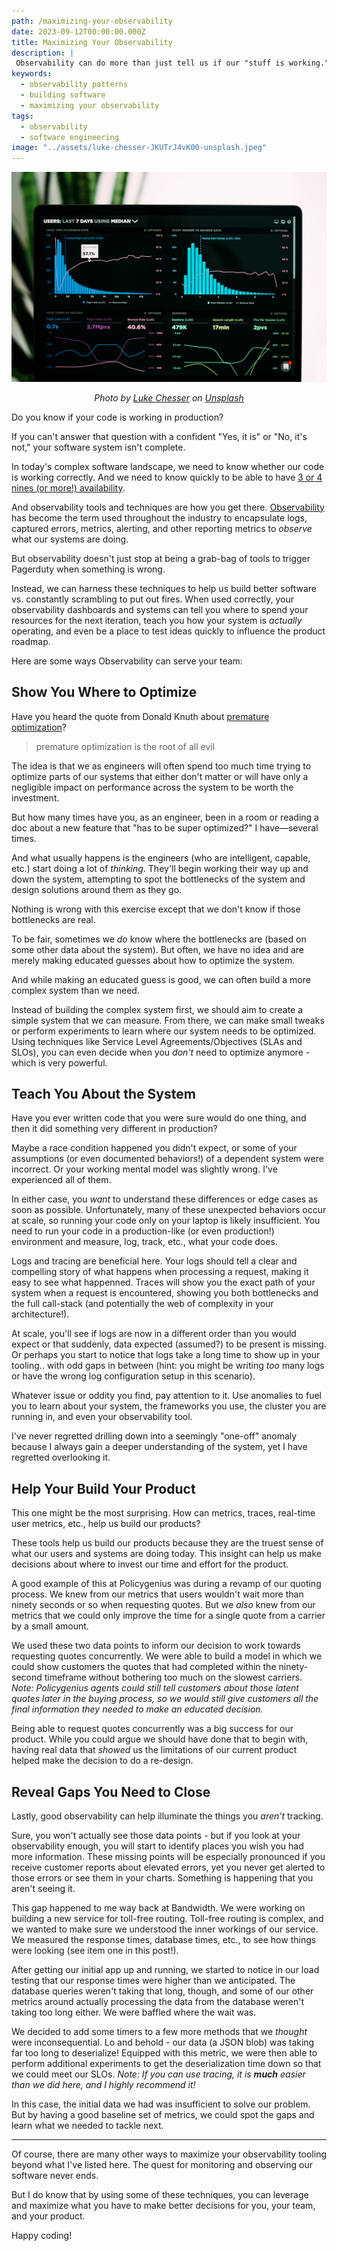 ```yaml
---
path: /maximizing-your-observability
date: 2023-09-12T00:00:00.000Z
title: Maximizing Your Observability 
description: |
 Observability can do more than just tell us if our "stuff is working." It can also be used as a   tool to help us understand what features to build or bugs to work on, or even expose tell us the next thing we need to start tracking in our metrics.
keywords:
  - observability patterns
  - building software
  - maximizing your observability
tags:
  - observability
  - software engineering
image: "../assets/luke-chesser-JKUTrJ4vK00-unsplash.jpeg"
---
```


<center>

![Data Dashboard](../assets/luke-chesser-JKUTrJ4vK00-unsplash.jpeg)

<i> 

Photo by <a href="https://unsplash.com/@lukechesser?utm_source=unsplash&utm_medium=referral&utm_content=creditCopyText">Luke Chesser</a> on <a href="https://unsplash.com/photos/JKUTrJ4vK00?utm_source=unsplash&utm_medium=referral&utm_content=creditCopyText">Unsplash</a>
  

</i>


</center>

Do you know if your code is working in production?

If you can't answer that question with a confident "Yes, it is" or "No, it's not," your software system isn't complete. 

In today's complex software landscape, we need to know whether our code is working correctly. And we need to know quickly to be able to have [3 or 4 nines (or more!) availability](https://en.wikipedia.org/wiki/High_availability#%22Nines%22).

And observability tools and techniques are how you get there. [Observability](https://dangoslen.me/blog/whats-the-point-to-observability-anyway/) has become the term used throughout the industry to encapsulate logs, captured errors, metrics, alerting, and other reporting metrics to _observe_ what our systems are doing.

But observability doesn't just stop at being a grab-bag of tools to trigger Pagerduty when something is wrong.

Instead, we can harness these techniques to help us build better software vs. constantly scrambling to put out fires. When used correctly, your observability dashboards and systems can tell you where to spend your resources for the next iteration, teach you how your system is _actually_ operating, and even be a place to test ideas quickly to influence the product roadmap.

Here are some ways Observability can serve your team:

## Show You Where to Optimize

Have you heard the quote from Donald Knuth about [premature optimization](https://wiki.c2.com/?PrematureOptimization)?

> premature optimization is the root of all evil

The idea is that we as engineers will often spend too much time trying to optimize parts of our systems that either don't matter or will have only a negligible impact on performance across the system to be worth the investment.

But how many times have you, as an engineer, been in a room or reading a doc about a new feature that "has to be super optimized?" I have—several times.

And what usually happens is the engineers (who are intelligent, capable, etc.) start doing a lot of _thinking_. They'll begin working their way up and down the system, attempting to spot the bottlenecks of the system and design solutions around them as they go.

Nothing is wrong with this exercise except that we don't know if those bottlenecks are real.

To be fair, sometimes we _do_ know where the bottlenecks are (based on some other data about the system). But often, we have no idea and are merely making educated guesses about how to optimize the system. 

And while making an educated guess is good, we can often build a more complex system than we need.

Instead of building the complex system first, we should aim to create a simple system that we can measure. From there, we can make small tweaks or perform experiments to learn where our system needs to be optimized. Using techniques like Service Level Agreements/Objectives (SLAs and SLOs), you can even decide when you _don't_ need to optimize anymore - which is very powerful.

## Teach You About the System

Have you ever written code that you were sure would do one thing, and then it did something very different in production? 

Maybe a race condition happened you didn't expect, or some of your assumptions (or even documented behaviors!) of a dependent system were incorrect. Or your working mental model was slightly wrong. I've experienced all of them.

In either case, you _want_ to understand these differences or edge cases as soon as possible. Unfortunately, many of these unexpected behaviors occur at scale, so running your code only on your laptop is likely insufficient. You need to run your code in a production-like (or even production!) environment and measure, log, track, etc., what your code does.

Logs and tracing are beneficial here. Your logs should tell a clear and compelling story of what happens when processing a request, making it easy to see what happenned. Traces will show you the exact path of your system when a request is encountered, showing you both bottlenecks and the full call-stack (and potentially the web of complexity in your architecture!).

At scale, you'll see if logs are now in a different order than you would expect or that suddenly, data expected (assumed?) to be present is missing. Or perhaps you start to notice that logs take a long time to show up in your tooling.. with odd gaps in between (hint: you might be writing _too_ many logs or have the wrong log configuration setup in this scenario).

Whatever issue or oddity you find, pay attention to it. Use anomalies to fuel you to learn about your system, the frameworks you use, the cluster you are running in, and even your observability tool. 

I've never regretted drilling down into a seemingly "one-off" anomaly because I always gain a deeper understanding of the system, yet I have regretted overlooking it.

## Help Your Build Your Product

This one might be the most surprising. How can metrics, traces, real-time user metrics, etc., help us build our products?

These tools help us build our products because they are the truest sense of what our users and systems are doing today. This insight can help us make decisions about where to invest our time and effort for the product.

A good example of this at Policygenius was during a revamp of our quoting process. We knew from our metrics that users wouldn't wait more than ninety seconds or so when requesting quotes. But we _also_ knew from our metrics that we could only improve the time for a single quote from a carrier by a small amount.

We used these two data points to inform our decision to work towards requesting quotes concurrently. We were able to build a model in which we could show customers the quotes that had completed within the ninety-second timeframe without bothering too much on the slowest carriers. _Note: Policygenius agents could still tell customers about those latent quotes later in the buying process, so we would still give customers all the final information they needed to make an educated decision._

Being able to request quotes concurrently was a big success for our product. While you could argue we should have done that to begin with, having real data that _showed_ us the limitations of our current product helped make the decision to do a re-design.

## Reveal Gaps You Need to Close

Lastly, good observability can help illuminate the things you _aren't_ tracking. 

Sure, you won't actually see those data points - but if you look at your observability enough, you will start to identify places you wish you had more information. These missing points will be especially pronounced if you receive customer reports about elevated errors, yet you never get alerted to those errors or see them in your charts. Something is happening that you aren't seeing it.

This gap happened to me way back at Bandwidth. We were working on building a new service for toll-free routing. Toll-free routing is complex, and we wanted to make sure we understood the inner workings of our service. We measured the response times, database times, etc., to see how things were looking (see item one in this post!).

After getting our initial app up and running, we started to notice in our load testing that our response times were higher than we anticipated. The database queries weren't taking that long, though, and some of our other metrics around actually processing the data from the database weren't taking too long either. We were baffled where the wait was. 

We decided to add some timers to a few more methods that we _thought_ were inconsequential. Lo and behold - our data (a JSON blob) was taking far too long to deserialize! Equipped with this metric, we were then able to perform additional experiments to get the deserialization time down so that we could meet our SLOs. _Note: If you can use tracing, it is **much** easier than we did here, and I highly recommend it!_

In this case, the initial data we had was insufficient to solve our problem. But by having a good baseline set of metrics, we could spot the gaps and learn what we needed to tackle next.

---

Of course, there are many other ways to maximize your observability tooling beyond what I've listed here. The quest for monitoring and observing our software never ends.

But I do know that by using some of these techniques, you can leverage and maximize what you have to make better decisions for you, your team, and your product.

Happy coding!


